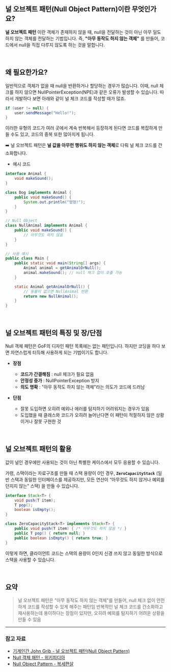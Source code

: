 ## 널 오브젝트 패턴(Null Object Pattern)이란 무엇인가요?
**널 오브젝트 패턴** 이란 객체가 존재하지 않을 때, null을 전달하는 것이 아닌 아무 일도 하지 않는 객체를 전달하는 기법입니다. 
즉, **"아무 동작도 하지 않는 객체"** 를 만들어, 코드에서 null을 직접 다루지 않도록 하는 것을 말합니다.

<br>

## 왜 필요한가요?
일반적으로 객체가 없을 때 null을 반환하거나 할당하는 경우가 많습니다.
이때, null 체크를 하지 않으면 NullPointerException(NPE)과 같은 오류가 발생할 수 있습니다. 따라서 개발하다 보면 아래와 같이 널 체크 코드를 작성할 때가 많죠.

```java
if (user != null) {
    user.sendMessage("Hello!");
}

```
이러한 유형의 코드가 여러 곳에서 계속 반복해서 등장하게 된다면 코드를 복잡하게 만들 수도 있고, 코드의 중복 또한 많아지게 됩니다. 

➡️ 널 오브젝트 패턴은 **널 값을 아무런 행위도 하지 않는 객체**로 다뤄 널 체크 코드를 간소화합니다.

- 예시 코드
```java
interface Animal {
    void makeSound();
}

class Dog implements Animal {
    public void makeSound() {
        System.out.println("멍멍!");
    }
}

// Null Object
class NullAnimal implements Animal {
    public void makeSound() {
        // 아무것도 하지 않음
    }
}

// 사용 예시
public class Main {
    public static void main(String[] args) {
        Animal animal = getAnimalOrNull();
        animal.makeSound(); // null 체크 없이 호출 가능
    }

    static Animal getAnimalOrNull() {
        // 동물이 없으면 NullAnimal 반환
        return new NullAnimal();
    }
}
```
<br>

## 널 오브젝트 패턴의 특징 및 장/단점
Null 객체 패턴은 GoF의 디자인 패턴 목록에는 없는 패턴입니다. 하지만 코딩을 하다 보면 자연스럽게 터득해 사용하게 되는 기법이기도 합니다.

- **장점**
  - **코드가 간결해짐** : null 체크가 필요 없음
  - **안정성 증가** : NullPointerException 방지
  - **의도 명확** : "아무 동작도 하지 않는 객체"라는 의도가 코드에 드러남
  
- **단점**
  - 잘못 도입하면 오히려 예외나 에러를 탐지하기 어려워지는 경우가 있음
  - 도입했을 때 클래스와 코드가 오히려 늘어난다면 이 패턴이 적절하지 않은 상황이거나 잘못 구현한 것

<br>

## 널 오브젝트 패턴의 활용
값이 널인 경우에만 사용되는 것이 아닌 특별한 케이스에서 모두 응용할 수 있습니다. 

가령, 스택이라는 자료구조를 만들 때 스택 용량이 0인 경우, **`ZeroCapacityStack`** (일반 스택과 동일한 인터페이스를 제공하지만, 모든 연산이 “아무것도 하지 않거나 예외를 던지지 않는” 스택) 을 만들 수 있습니다. 

```java
interface Stack<T> {
    void push(T item);
    T pop();
    boolean isEmpty();
}

class ZeroCapacityStack<T> implements Stack<T> {
    public void push(T item) { /* 아무것도 하지 않음 */ }
    public T pop() { return null; }
    public boolean isEmpty() { return true; }
}
```
이렇게 하면, 클라이언트 코드는 스택의 용량이 0인지 신경 쓰지 않고 동일한 방식으로 스택을 사용할 수 있습니다.

<br>

## 요약
> 널 오브젝트 패턴은 "아무 동작도 하지 않는 객체"를 만들어, null 체크 없이 안전하게 코드를 작성할 수 있게 해주는 패턴임
> 반복적인 널 체크 코드를 간소화하고 재사용하는데 용이하다는 장점이 있지만, 오히려 예외를 탐지하기 어려운 상황을 만들 수 있음

---
### 참고 자료
- [기계인간 John Grib - 널 오브젝트 패턴(Null Object Pattern)](https://johngrib.github.io/wiki/pattern/null-object/)
- [Null 객체 패턴 - 위키피디아](https://en.wikipedia.org/wiki/Null_object_pattern)
- [Null Object Pattern - 복세편살](https://americanopeople.tistory.com/393)
